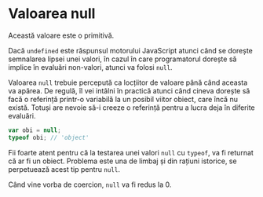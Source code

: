# Valoarea null

Această valoare este o primitivă.

Dacă `undefined` este răspunsul motorului JavaScript atunci când se dorește semnalarea lipsei unei valori, în cazul în care programatorul dorește să implice în evaluări non-valori, atunci va folosi `null`.

Valoarea `null` trebuie percepută ca locțiitor de valoare până când aceasta va apărea. De regulă, îl vei intâlni în practică atunci când cineva dorește să facă o referință printr-o variabilă la un posibil viitor obiect, care încă nu există. Totuși are nevoie să-i creeze o referință pentru a lucra deja în diferite evaluări.

```javascript
var obi = null;
typeof obi; // 'object'
```

Fii foarte atent pentru că la testarea unei valori `null` cu `typeof`, va fi returnat că ar fi un obiect. Problema este una de limbaj și din rațiuni istorice, se perpetuează acest tip pentru `null`.

Când vine vorba de coercion, `null` va fi redus la 0.
